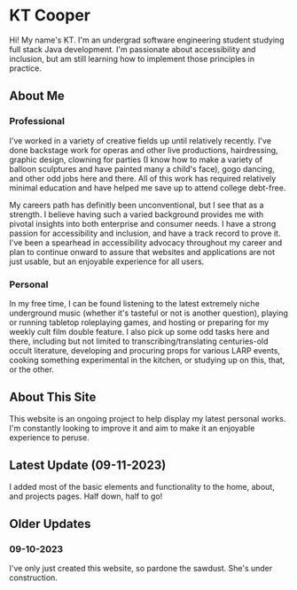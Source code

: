 # KT Cooper
Hi! My name's KT. I'm an undergrad software engineering student studying full stack Java development. I'm passionate about accessibility and inclusion, but am still learning how to implement those principles in practice.
## About Me
### Professional
I've worked in a variety of creative fields up until relatively recently. I've done backstage work for operas and other live productions, hairdressing, graphic design, clowning for parties (I know how to make a variety of balloon sculptures and have painted many a child's face), gogo dancing, and other odd jobs here and there. All of this work has required relatively minimal education and have helped me save up to attend college debt-free.

My careers path has definitly been unconventional, but I see that as a strength. I believe having such a varied background provides me with pivotal insights into both enterprise and consumer needs. I have a strong passion for accessibility and inclusion, and have a track record to prove it. I've been a spearhead in accessibility advocacy throughout my career and plan to continue onward to assure that websites and applications are not just usable, but an enjoyable experience for all users.
### Personal
In my free time, I can be found listening to the latest extremely niche underground music (whether it's tasteful or not is another question), playing or running tabletop roleplaying games, and hosting or preparing for my weekly cult film double feature. I also pick up some odd tasks here and there, including but not limited to transcribing/translating centuries-old occult literature, developing and procuring props for various LARP events, cooking something experimental in the kitchen, or studying up on this, that, or the other.
## About This Site
This website is an ongoing project to help display my latest personal works. I'm constantly looking to improve it and aim to make it an enjoyable experience to peruse.
## Latest Update (09-11-2023)
I added most of the basic elements and functionality to the home, about, and projects pages. Half down, half to go!
## Older Updates
### 09-10-2023
I've only just created this website, so pardone the sawdust. She's under construction.